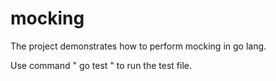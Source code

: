 # mocking
The project demonstrates how to perform mocking in go lang.

Use command " go test " to run the test file.
